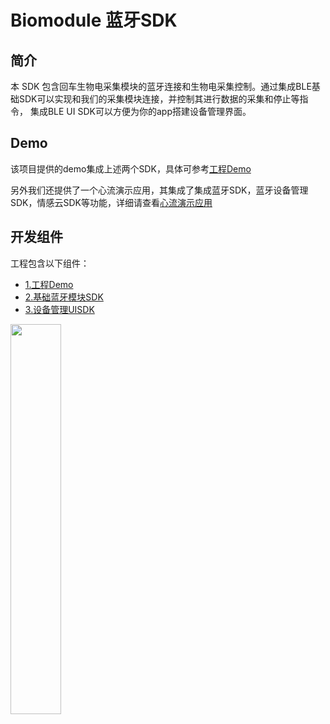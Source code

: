 # Biomodule 蓝牙SDK 

## 简介

本 SDK 包含回车生物电采集模块的蓝牙连接和生物电采集控制。通过集成BLE基础SDK可以实现和我们的采集模块连接，并控制其进行数据的采集和停止等指令，
集成BLE UI SDK可以方便为你的app搭建设备管理界面。

## Demo
该项目提供的demo集成上述两个SDK，具体可参考[工程Demo](demo/README.md)

另外我们还提供了一个心流演示应用，其集成了集成蓝牙SDK，蓝牙设备管理SDK，情感云SDK等功能，详细请查看[心流演示应用](https://github.com/Entertech/Enter-Affective-Cloud-Demo-Android)

## 开发组件

工程包含以下组件：

- [1.工程Demo](demo/README.md)
- [2.基础蓝牙模块SDK](https://github.com/Entertech/Enter-Biomodule-BLE-Android-SDK/tree/master/ble)
- [3.设备管理UISDK](https://github.com/Entertech/Enter-Biomodule-BLE-Android-SDK/tree/master/bleuisdk)

<img src="https://github.com/EnterTech/Flowtime-BLE-SDK-Android/blob/master/docimage/flowtimeble_project.jpg" width="40%">

